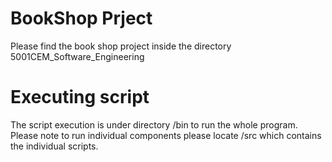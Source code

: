 # BookShop Prject

Please find the book shop project inside the directory 5001CEM_Software_Engineering

# Executing script

The script execution is under directory /bin to run the whole program. Please note to run individual components please locate /src which contains the individual scripts.
